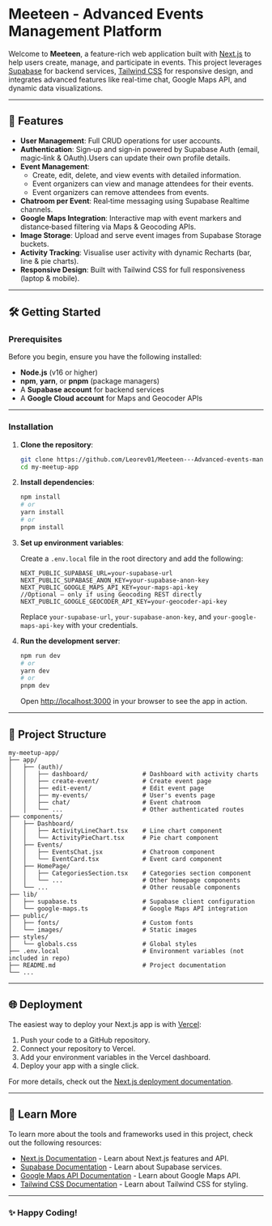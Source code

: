 # Meeteen - Advanced Events Management Platform

Welcome to **Meeteen**, a feature-rich web application built with [Next.js](https://nextjs.org) to help users create, manage, and participate in events. This project leverages [Supabase](https://supabase.com/) for backend services, [Tailwind CSS](https://tailwindcss.com/) for responsive design, and integrates advanced features like real-time chat, Google Maps API, and dynamic data visualizations.

---

## 🚀 Features

- **User Management**: Full CRUD operations for user accounts.
- **Authentication**: Sign‑up and sign‑in powered by Supabase Auth (email, magic‑link & OAuth).Users can update their own profile details.
- **Event Management**: 
  - Create, edit, delete, and view events with detailed information.
  - Event organizers can view and manage attendees for their events.
  - Event organizers can remove attendees from events.
- **Chatroom per Event**: Real‑time messaging using Supabase Realtime channels.
- **Google Maps Integration**: Interactive map with event markers and distance‑based filtering via Maps & Geocoding APIs.
- **Image Storage**: Upload and serve event images from Supabase Storage buckets.
- **Activity Tracking**: Visualise user activity with dynamic Recharts (bar, line & pie charts).
- **Responsive Design**: Built with Tailwind CSS for full responsiveness (laptop & mobile).

---

## 🛠 Getting Started

### Prerequisites

Before you begin, ensure you have the following installed:

- **Node.js** (v16 or higher)
- **npm**, **yarn**, or **pnpm** (package managers)
- A **Supabase account** for backend services
- A **Google Cloud account** for Maps and Geocoder APIs

---

### Installation

1. **Clone the repository**:

   ```bash
   git clone https://github.com/Leorev01/Meeteen---Advanced-events-management-platform
   cd my-meetup-app
   ```

2. **Install dependencies**:

   ```bash
   npm install
   # or
   yarn install
   # or
   pnpm install
   ```

3. **Set up environment variables**:

   Create a `.env.local` file in the root directory and add the following:

   ```env
   NEXT_PUBLIC_SUPABASE_URL=your‑supabase‑url
   NEXT_PUBLIC_SUPABASE_ANON_KEY=your‑supabase‑anon‑key
   NEXT_PUBLIC_GOOGLE_MAPS_API_KEY=your‑maps‑api‑key
   //Optional – only if using Geocoding REST directly
   NEXT_PUBLIC_GOOGLE_GEOCODER_API_KEY=your‑geocoder‑api‑key
   ```

   Replace `your-supabase-url`, `your-supabase-anon-key`, and `your-google-maps-api-key` with your credentials.

4. **Run the development server**:

   ```bash
   npm run dev
   # or
   yarn dev
   # or
   pnpm dev
   ```

   Open [http://localhost:3000](http://localhost:3000) in your browser to see the app in action.

---

## 📂 Project Structure

```plaintext
my-meetup-app/
├── app/
│   ├── (auth)/
│   │   ├── dashboard/               # Dashboard with activity charts
│   │   ├── create-event/            # Create event page
│   │   ├── edit-event/              # Edit event page
│   │   ├── my-events/               # User's events page
│   │   ├── chat/                    # Event chatroom
│   │   └── ...                      # Other authenticated routes
├── components/
│   ├── Dashboard/
│   │   ├── ActivityLineChart.tsx    # Line chart component
│   │   └── ActivityPieChart.tsx     # Pie chart component
│   ├── Events/
│   │   ├── EventsChat.jsx           # Chatroom component
│   │   └── EventCard.tsx            # Event card component
│   ├── HomePage/
│   │   ├── CategoriesSection.tsx    # Categories section component
│   │   └── ...                      # Other homepage components
│   └── ...                          # Other reusable components
├── lib/
│   ├── supabase.ts                  # Supabase client configuration
│   └── google-maps.ts               # Google Maps API integration
├── public/
│   ├── fonts/                       # Custom fonts
│   └── images/                      # Static images
├── styles/
│   └── globals.css                  # Global styles
├── .env.local                       # Environment variables (not included in repo)
├── README.md                        # Project documentation
└── ...
```

---

## 🌐 Deployment

The easiest way to deploy your Next.js app is with [Vercel](https://vercel.com/):

1. Push your code to a GitHub repository.
2. Connect your repository to Vercel.
3. Add your environment variables in the Vercel dashboard.
4. Deploy your app with a single click.

For more details, check out the [Next.js deployment documentation](https://nextjs.org/docs/app/building-your-application/deploying).

---

## 📖 Learn More

To learn more about the tools and frameworks used in this project, check out the following resources:

- [Next.js Documentation](https://nextjs.org/docs) - Learn about Next.js features and API.
- [Supabase Documentation](https://supabase.com/docs) - Learn about Supabase services.
- [Google Maps API Documentation](https://developers.google.com/maps/documentation) - Learn about Google Maps API.
- [Tailwind CSS Documentation](https://tailwindcss.com/docs) - Learn about Tailwind CSS for styling.

---


### ✨ Happy Coding!
